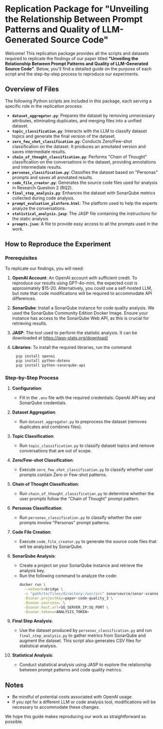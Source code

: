 # Replication Package for **"Unveiling the Relationship Between Prompt Patterns and Quality of LLM-Generated Source Code"**

Welcome! This replication package provides all the scripts and datasets required to replicate the findings of our paper titled **"Unveiling the Relationship Between Prompt Patterns and Quality of LLM-Generated Source Code"**. Below, you'll find a detailed guide on the purpose of each script and the step-by-step process to reproduce our experiments.

## Overview of Files
The following Python scripts are included in this package, each serving a specific role in the replication process:

- **`dataset_aggregator.py`**: Prepares the dataset by removing unnecessary attributes, eliminating duplicates, and merging files into a unified dataset.
- **`topic_classification.py`**: Interacts with the LLM to classify dataset topics and generate the final version of the dataset.
- **`zero_few_shot_classification.py`**: Conducts Zero/Few-shot classification on the dataset. It produces an annotated version and saves intermediate results.
- **`chain_of_thought_classification.py`**: Performs "Chain of Thought" classification on the conversations in the dataset, providing annotations and intermediate results.
- **`personas_classification.py`**: Classifies the dataset based on "Personas" prompts and saves all annotated results.
- **`code_file_creator.py`**: Generates the source code files used for analysis in Research Question 2 (RQ2).
- **`final_step_analysis.py`**: Enhances the dataset with SonarQube metrics collected during code analysis.
- **`prompt_evaluation_platform.html`**: The platform used to help the experts analyze the conversations.
- **`statistical_analysis.jasp`**: The JASP file containing the instructions for the static analysis
- **`prompts.json`**: A file to provide easy access to all the prompts used in the work.

## How to Reproduce the Experiment
### Prerequisites
To replicate our findings, you will need:

1. **OpenAI Account**: An OpenAI account with sufficient credit. To reproduce our results using GPT-4o-mini, the expected cost is approximately $15-20. Alternatively, you could use a self-hosted LLM, but note that code modifications will be required to accommodate API differences.

2. **SonarQube**: Install a SonarQube instance for code quality analysis. We used the SonarQube Community Edition Docker Image. Ensure your instance has access to the SonarQube Web API, as this is crucial for retrieving results.

3. **JASP**: The tool used to perform the statistic analysis. It can be downloaded at https://jasp-stats.org/download/

4. **Libraries**: To install the required libraries, run the command:
```bash
     pip install openai
     pip install python-dotenv
     pip install python-sonarqube-api
```
    
### Step-by-Step Process
1. **Configuration**:
   - Fill in the `.env` file with the required credentials: OpenAI API key and SonarQube credentials.

2. **Dataset Aggregation**:
   - Run `dataset_aggregator.py` to preprocess the dataset (removes duplicates and combines files).

3. **Topic Classification**:
   - Run `topic_classification.py` to classify dataset topics and remove conversations that are out of scope.

4. **Zero/Few-shot Classification**:
   - Execute `zero_few_shot_classification.py` to classify whether user prompts contain Zero or Few-shot patterns.

5. **Chain of Thought Classification**:
   - Run `chain_of_thought_classification.py` to determine whether the user prompts follow the "Chain of Thought" prompt pattern.

6. **Personas Classification**:
   - Run `personas_classification.py` to classify whether the user prompts involve "Personas" prompt patterns.

7. **Code File Creation**:
   - Execute `code_file_creator.py` to generate the source code files that will be analyzed by SonarQube.

8. **SonarQube Analysis**:
   - Create a project on your SonarQube instance and retrieve the analysis key.
   - Run the following command to analyze the code:
     ```bash
     docker run \
       --network=bridge \
       -v "path/to/files/directory:/usr/src" sonarsource/sonar-scanner-cli \
       -Dsonar.projectKey=paper-code-quality_3 \
       -Dsonar.sources=. \
       -Dsonar.host.url=SQ_SERVER_IP:SQ_PORT \
       -Dsonar.token=<ANALYSIS_TOKEN>
     ```

9. **Final Step Analysis**:
   - Use the dataset produced by `personas_classification.py` and run `final_step_analysis.py` to gather metrics from SonarQube and augment the dataset. This script also generates CSV files for statistical analysis.

10. **Statistical Analysis**:
    - Conduct statistical analysis using JASP to explore the relationship between prompt patterns and code quality metrics.

## Notes
- Be mindful of potential costs associated with OpenAI usage.
- If you opt for a different LLM or code analysis tool, modifications will be necessary to accommodate these changes.

We hope this guide makes reproducing our work as straightforward as possible.